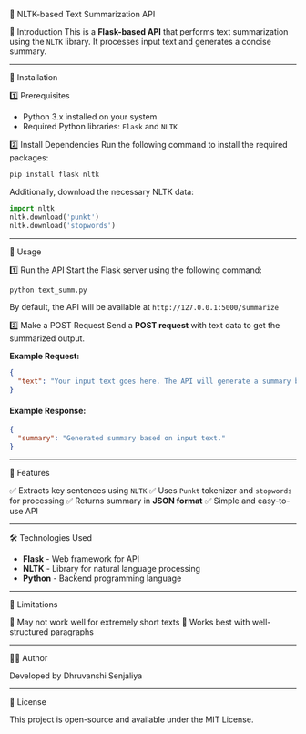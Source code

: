  📄 NLTK-based Text Summarization API

 📌 Introduction
This is a **Flask-based API** that performs text summarization using the `NLTK` library. It processes input text and generates a concise summary.

---

🔧 Installation

1️⃣ Prerequisites
- Python 3.x installed on your system
- Required Python libraries: `Flask` and `NLTK`

 2️⃣ Install Dependencies
Run the following command to install the required packages:
```bash
pip install flask nltk
```

Additionally, download the necessary NLTK data:
```python
import nltk
nltk.download('punkt')
nltk.download('stopwords')
```

---

🚀 Usage

 1️⃣ Run the API
Start the Flask server using the following command:
```bash
python text_summ.py
```
By default, the API will be available at `http://127.0.0.1:5000/summarize`

 2️⃣ Make a POST Request
Send a **POST request** with text data to get the summarized output.

 **Example Request:**
```json
{
  "text": "Your input text goes here. The API will generate a summary based on the text length."
}
```

#### **Example Response:**
```json
{
  "summary": "Generated summary based on input text."
}
```

---

 📌 Features
 
✅ Extracts key sentences using `NLTK`
✅ Uses `Punkt` tokenizer and `stopwords` for processing
✅ Returns summary in **JSON format**
✅ Simple and easy-to-use API

---

 🛠 Technologies Used
 
- **Flask** - Web framework for API
- **NLTK** - Library for natural language processing
- **Python** - Backend programming language

---

📌 Limitations

🚨 May not work well for extremely short texts
🚨 Works best with well-structured paragraphs

---

 👨‍💻 Author
 
Developed by Dhruvanshi Senjaliya

---

 📜 License
 
This project is open-source and available under the MIT License.


